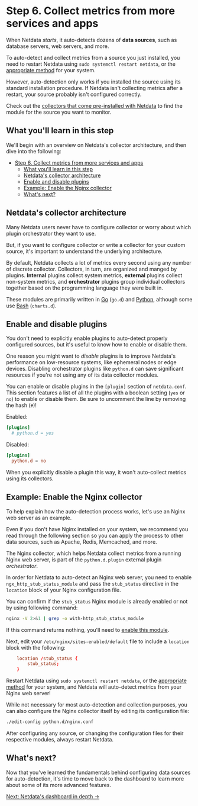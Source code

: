<!--
title: "Step 6. Collect metrics from more services and apps"
sidebar_label: "Step 6. Collect metrics from more services and apps"
custom_edit_url: https://github.com/netdata/netdata/edit/master/docs/guides/step-by-step/step-06.md
learn_status: "Published"
learn_topic_type: "Tasks"
learn_rel_path: "Guides/Step by step"
-->

# Step 6. Collect metrics from more services and apps

When Netdata _starts_, it auto-detects dozens of **data sources**, such as database servers, web servers, and more.

To auto-detect and collect metrics from a source you just installed, you need to restart Netdata using `sudo systemctl
restart netdata`, or the [appropriate method](https://github.com/netdata/netdata/blob/master/docs/configure/start-stop-restart.md) for your system.

However, auto-detection only works if you installed the source using its standard installation
procedure. If Netdata isn't collecting metrics after a restart, your source probably isn't configured
correctly.

Check out the [collectors that come pre-installed with Netdata](https://github.com/netdata/netdata/blob/master/collectors/COLLECTORS.md) to find the module for the
source you want to monitor.

## What you'll learn in this step

We'll begin with an overview on Netdata's collector architecture, and then dive into the following:

- [Step 6. Collect metrics from more services and apps](#step-6-collect-metrics-from-more-services-and-apps)
  - [What you'll learn in this step](#what-youll-learn-in-this-step)
  - [Netdata's collector architecture](#netdatas-collector-architecture)
  - [Enable and disable plugins](#enable-and-disable-plugins)
  - [Example: Enable the Nginx collector](#example-enable-the-nginx-collector)
  - [What's next?](#whats-next)

## Netdata's collector architecture

Many Netdata users never have to configure collector or worry about which plugin orchestrator they want to use.

But, if you want to configure collector or write a collector for your custom source, it's important to understand the
underlying architecture.

By default, Netdata collects a lot of metrics every second using any number of discrete collector. Collectors, in turn,
are organized and manged by plugins. **Internal** plugins collect system metrics, **external** plugins collect
non-system metrics, and **orchestrator** plugins group individual collectors together based on the programming language
they were built in.

These modules are primarily written in [Go](https://github.com/netdata/go.d.plugin/blob/master/README.md) (`go.d`) and
[Python](https://github.com/netdata/netdata/blob/master/collectors/python.d.plugin/README.md), although some use [Bash](https://github.com/netdata/netdata/blob/master/collectors/charts.d.plugin/README.md)
(`charts.d`).

## Enable and disable plugins

You don't need to explicitly enable plugins to auto-detect properly configured sources, but it's useful to know how to
enable or disable them.

One reason you might want to _disable_ plugins is to improve Netdata's performance on low-resource systems, like
ephemeral nodes or edge devices. Disabling orchestrator plugins like `python.d` can save significant resources if you're
not using any of its data collector modules.

You can enable or disable plugins in the `[plugin]` section of `netdata.conf`. This section features a list of all the
plugins with a boolean setting (`yes` or `no`) to enable or disable them. Be sure to uncomment the line by removing the
hash (`#`)!

Enabled:

```conf
[plugins]
  # python.d = yes
```

Disabled:

```conf
[plugins]
  python.d = no
```

When you explicitly disable a plugin this way, it won't auto-collect metrics using its collectors.

## Example: Enable the Nginx collector

To help explain how the auto-detection process works, let's use an Nginx web server as an example. 

Even if you don't have Nginx installed on your system, we recommend you read through the following section so you can
apply the process to other data sources, such as Apache, Redis, Memcached, and more.

The Nginx collector, which helps Netdata collect metrics from a running Nginx web server, is part of the
`python.d.plugin` external plugin _orchestrator_.

In order for Netdata to auto-detect an Nginx web server, you need to enable `ngx_http_stub_status_module` and pass the
`stub_status` directive in the `location` block of your Nginx configuration file.

You can confirm if the `stub_status` Nginx module is already enabled or not by using following command:

```sh
nginx -V 2>&1 | grep -o with-http_stub_status_module
```

If this command returns nothing, you'll need to [enable this module](https://www.nginx.com/blog/monitoring-nginx/).

Next, edit your `/etc/nginx/sites-enabled/default` file to include a `location` block with the following:

```conf
    location /stub_status {
        stub_status;
    }
```

Restart Netdata using `sudo systemctl restart netdata`, or the [appropriate
method](https://github.com/netdata/netdata/blob/master/docs/configure/start-stop-restart.md) for your system, and Netdata will auto-detect metrics from your Nginx web
server!

While not necessary for most auto-detection and collection purposes, you can also configure the Nginx collector itself
by editing its configuration file:

```sh
./edit-config python.d/nginx.conf
```

After configuring any source, or changing the configuration files for their respective modules, always restart Netdata.

## What's next?

Now that you've learned the fundamentals behind configuring data sources for auto-detection, it's time to move back to
the dashboard to learn more about some of its more advanced features.

[Next: Netdata's dashboard in depth &rarr;](step-07.md)


